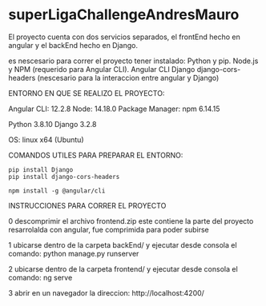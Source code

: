 # superLigaChallengeAndresMauro

El proyecto cuenta con dos servicios separados, el frontEnd hecho en angular y el backEnd hecho en Django.

es nescesario para correr el proyecto tener instalado:
Python y pip.
Node.js y NPM (requerido para Angular CLI).
Angular CLI
Django 
django-cors-headers (nescesario para la interaccion entre angular y Django)
    
    

ENTORNO EN QUE SE REALIZO EL PROYECTO:
    
Angular CLI: 12.2.8
Node: 14.18.0
Package Manager: npm 6.14.15

Python 3.8.10
Django 3.2.8

OS: linux x64 (Ubuntu)


COMANDOS UTILES PARA PREPARAR EL ENTORNO:


	pip install Django			
	pip install django-cors-headers	

	npm install -g @angular/cli

INSTRUCCIONES PARA CORRER EL PROYECTO
	
0 descomprimir el archivo frontend.zip este contiene la parte del proyecto resarrolalda con angular, fue comprimida para poder subirse 
	
1 ubicarse dentro de la carpeta backEnd/ y ejecutar desde consola el comando: python manage.py runserver

2 ubicarse dentro de la carpeta frontend/ y ejecutar desde consola el comando: ng serve
	
3 abrir en un navegador la direccion: http://localhost:4200/



